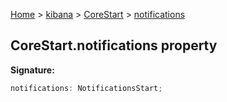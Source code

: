 [Home](./index) &gt; [kibana](./kibana.md) &gt; [CoreStart](./kibana.corestart.md) &gt; [notifications](./kibana.corestart.notifications.md)

## CoreStart.notifications property

<b>Signature:</b>

```typescript
notifications: NotificationsStart;
```
